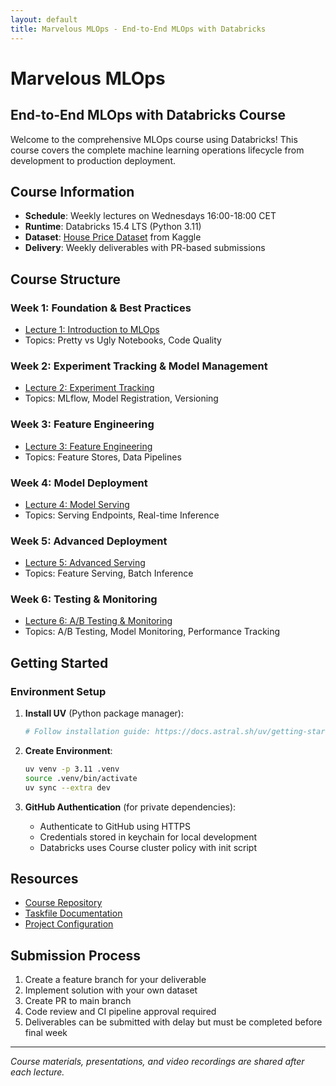 ```yaml
---
layout: default
title: Marvelous MLOps - End-to-End MLOps with Databricks
---
```


# Marvelous MLOps
## End-to-End MLOps with Databricks Course

Welcome to the comprehensive MLOps course using Databricks! This course covers the complete machine learning operations lifecycle from development to production deployment.

## Course Information

- **Schedule**: Weekly lectures on Wednesdays 16:00-18:00 CET
- **Runtime**: Databricks 15.4 LTS (Python 3.11)
- **Dataset**: [House Price Dataset](https://www.kaggle.com/c/house-prices-advanced-regression-techniques/data) from Kaggle
- **Delivery**: Weekly deliverables with PR-based submissions

## Course Structure

### Week 1: Foundation & Best Practices
- [Lecture 1: Introduction to MLOps](lectures/lecture-1.md)
- Topics: Pretty vs Ugly Notebooks, Code Quality

### Week 2: Experiment Tracking & Model Management
- [Lecture 2: Experiment Tracking](lectures/lecture-2.md)
- Topics: MLflow, Model Registration, Versioning

### Week 3: Feature Engineering
- [Lecture 3: Feature Engineering](lectures/lecture-3.md)
- Topics: Feature Stores, Data Pipelines

### Week 4: Model Deployment
- [Lecture 4: Model Serving](lectures/lecture-4.md)
- Topics: Serving Endpoints, Real-time Inference

### Week 5: Advanced Deployment
- [Lecture 5: Advanced Serving](lectures/lecture-5.md)
- Topics: Feature Serving, Batch Inference

### Week 6: Testing & Monitoring
- [Lecture 6: A/B Testing & Monitoring](lectures/lecture-6.md)
- Topics: A/B Testing, Model Monitoring, Performance Tracking

## Getting Started

### Environment Setup

1. **Install UV** (Python package manager):
   ```bash
   # Follow installation guide: https://docs.astral.sh/uv/getting-started/installation/
   ```

2. **Create Environment**:
   ```bash
   uv venv -p 3.11 .venv
   source .venv/bin/activate
   uv sync --extra dev
   ```

3. **GitHub Authentication** (for private dependencies):
   - Authenticate to GitHub using HTTPS
   - Credentials stored in keychain for local development
   - Databricks uses Course cluster policy with init script

## Resources

- [Course Repository](https://github.com/end-to-end-mlops-databricks-3/course-code-hub)
- [Taskfile Documentation](Taskfiles.md)
- [Project Configuration](project_config.yml)

## Submission Process

1. Create a feature branch for your deliverable
2. Implement solution with your own dataset
3. Create PR to main branch
4. Code review and CI pipeline approval required
5. Deliverables can be submitted with delay but must be completed before final week

---

*Course materials, presentations, and video recordings are shared after each lecture.*
